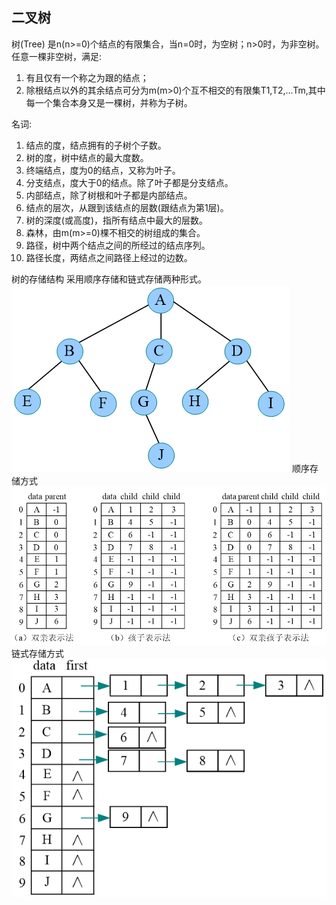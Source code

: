 ## 二叉树

树(Tree) 是n(n>=0)个结点的有限集合，当n=0时，为空树；n>0时，为非空树。任意一棵非空树，满足:
1. 有且仅有一个称之为跟的结点；
2. 除根结点以外的其余结点可分为m(m>0)个互不相交的有限集T1,T2,...Tm,其中每一个集合本身又是一棵树，并称为子树。

名词:
1. 结点的度，结点拥有的子树个子数。
2. 树的度，树中结点的最大度数。
3. 终端结点，度为0的结点，又称为叶子。
4. 分支结点，度大于0的结点。除了叶子都是分支结点。
5. 内部结点，除了树根和叶子都是内部结点。
6. 结点的层次，从跟到该结点的层数(跟结点为第1层)。
7. 树的深度(或高度)，指所有结点中最大的层数。
8. 森林，由m(m>=0)棵不相交的树组成的集合。
9. 路径，树中两个结点之间的所经过的结点序列。
10. 路径长度，两结点之间路径上经过的边数。

树的存储结构
采用顺序存储和链式存储两种形式。
![bit_tree](img/bit_tree.png)
顺序存储方式
![bit_tree_save_1](img/bit_tree_save_1.png)
链式存储方式
![bit_tree_save_2](img/bit_tree_save_2.png)
